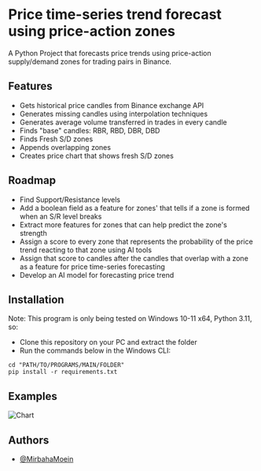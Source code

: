 
# Price time-series trend forecast using price-action zones

A Python Project that forecasts price trends using price-action supply/demand zones for trading pairs in Binance.



## Features

- Gets historical price candles from Binance exchange API
- Generates missing candles using interpolation techniques
- Generates average volume transferred in trades in every candle
- Finds "base" candles: RBR, RBD, DBR, DBD
- Finds Fresh S/D zones
- Appends overlapping zones
- Creates price chart that shows fresh S/D zones
## Roadmap

- Find Support/Resistance levels
- Add a boolean field as a feature for zones' that tells if a zone is formed when an S/R level breaks
- Extract more features for zones that can help predict the zone's strength
- Assign a score to every zone that represents the probability of the price trend reacting to that zone using AI tools
- Assign that score to candles after the candles that overlap with a zone as a feature for price time-series forecasting
- Develop an AI model for forecasting price trend


## Installation

Note: This program is only being tested on Windows 10-11 x64, Python 3.11, so:

- Clone this repository on your PC and extract the folder
- Run the commands below in the Windows CLI:
```
cd "PATH/TO/PROGRAMS/MAIN/FOLDER" 
pip install -r requirements.txt
```
## Examples
![Chart](https://user-images.githubusercontent.com/90606110/221410992-015786e9-87d3-4fe2-ad13-5e9335a2bb36.jpeg)
## Authors

- [@MirbahaMoein](https://www.github.com/MirbahaMoein)

